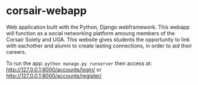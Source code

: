 # corsair-webapp

Web application built with the Python, Django webframework.
This webapp will function as a social networking platform amoung members of the Corsair Soiety and UGA.
This website gives students the opportunity to link with eachother and alumni to create lasting connections,
in order to aid their careers.

To run the app:
`python manage.py runserver`
then access at:
http://127.0.0.1:8000/accounts/login/ or http://127.0.0.1:8000/accounts/register/
